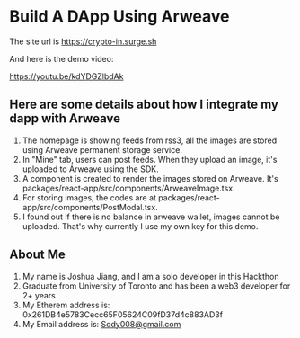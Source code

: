 # Build A DApp Using Arweave

The site url is https://crypto-in.surge.sh

And here is the demo video:

https://youtu.be/kdYDGZlbdAk

## Here are some details about how I integrate my dapp with Arweave

1. The homepage is showing feeds from rss3, all the images are stored using Arweave permanent storage service.
2. In "Mine" tab, users can post feeds. When they upload an image, it's uploaded to Arweave using the SDK.
3. A component is created to render the images stored on Arweave. It's packages/react-app/src/components/ArweaveImage.tsx.
4. For storing images, the codes are at packages/react-app/src/components/PostModal.tsx.
5. I found out if there is no balance in arweave wallet, images cannot be uploaded. That's why currently I use my own key for this demo.


## About Me
 
 1. My name is Joshua Jiang, and I am a solo developer in this Hackthon
 2. Graduate from University of Toronto and has been a web3 developer for 2+ years
 3. My Etherem address is: 0x261DB4e5783Cecc65F05624C09fD37d4c883AD3f
 4. My Email address is: Sody008@gmail.com
